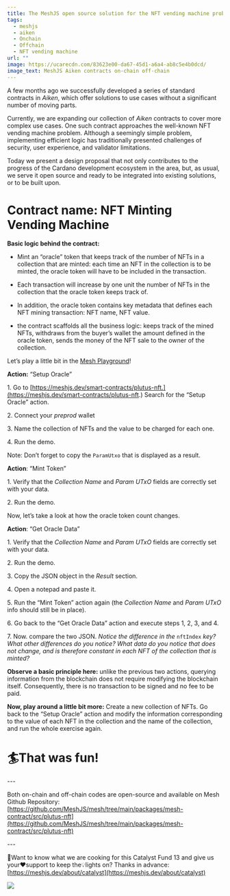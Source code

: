 ```yaml
---
title: The MeshJS open source solution for the NFT vending machine problem
tags:
  - meshjs
  - aiken
  - Onchain
  - Offchain
  - NFT vending machine
url: ""
image: https://ucarecdn.com/83623e00-da67-45d1-a6a4-ab8c5e4b0dcd/
image_text: MeshJS Aiken contracts on-chain off-chain
---
```


A few months ago we successfully developed a series of standard contracts in _Aiken_, which offer solutions to use cases without a significant number of moving parts.

Currently, we are expanding our collection of _Aiken_ contracts to cover more complex use cases. One such contract approaches the well-known NFT vending machine problem. Although a seemingly simple problem, implementing efficient logic has traditionally presented challenges of security, user experience, and validator limitations.

Today we present a design proposal that not only contributes to the progress of the Cardano development ecosystem in the area, but, as usual, we serve it open source and ready to be integrated into existing solutions, or to be built upon.

# **Contract name: NFT Minting Vending Machine**

**Basic logic behind the contract:**

*   Mint an “oracle” token that keeps track of the number of NFTs in a collection that are minted: each time an NFT in the collection is to be minted, the oracle token will have to be included in the transaction.
    
*   Each transaction will increase by one unit the number of NFTs in the collection that the oracle token keeps track of.
    
*   In addition, the oracle token contains key metadata that defines each NFT mining transaction: NFT name, NFT value.
    
*   the contract scaffolds all the business logic: keeps track of the mined NFTs, withdraws from the buyer’s wallet the amount defined in the oracle token, sends the money of the NFT sale to the owner of the collection.
    

Let’s play a little bit in the [Mesh Playground](https://meshjs.dev/)!

**Action:** “Setup Oracle”

1\. Go to [https://meshjs.dev/smart-contracts/plutus-nft.](https://meshjs.dev/smart-contracts/plutus-nft.) Search for the “Setup Oracle” action.

2\. Connect your _preprod_ wallet

3\. Name the collection of NFTs and the value to be charged for each one.

4\. Run the demo.

Note: Don’t forget to copy the `ParamUtxo` that is displayed as a result.

**Action**: “Mint Token”

1\. Verify that the _Collection Name_ and _Param UTxO_ fields are correctly set with your data.

2\. Run the demo.

Now, let’s take a look at how the oracle token count changes.

**Action**: “Get Oracle Data”

1\. Verify that the _Collection Name_ and _Param UTxO_ fields are correctly set with your data.

2\. Run the demo.

3\. Copy the JSON object in the _Result_ section.

4\. Open a notepad and paste it.

5\. Run the “Mint Token” action again (the _Collection Name_ and _Param UTxO_ info should still be in place).

6\. Go back to the “Get Oracle Data” action and execute steps 1, 2, 3, and 4.

7\. Now. compare the two JSON. _Notice the difference in the_ `nftIndex` _key? What other differences do you notice? What data do you notice that does not change, and is therefore constant in each NFT of the collection that is minted?_

**Observe a basic principle here:** unlike the previous two actions, querying information from the blockchain does not require modifying the blockchain itself. Consequently, there is no transaction to be signed and no fee to be paid.

**Now, play around a little bit more:** Create a new collection of NFTs. Go back to the “Setup Oracle” action and modify the information corresponding to the value of each NFT in the collection and the name of the collection, and run the whole exercise again.

# **🏄That was fun!**

\---

Both on-chain and off-chain codes are open-source and available on Mesh Github Repository: [https://github.com/MeshJS/mesh/tree/main/packages/mesh-contract/src/plutus-nft](https://github.com/MeshJS/mesh/tree/main/packages/mesh-contract/src/plutus-nft)

\---

🍳Want to know what we are cooking for this Catalyst Fund 13 and give us your❤️support to keep the💡lights on? Thanks in advance: [https://meshjs.dev/about/catalyst](https://meshjs.dev/about/catalyst)

  
![](https://ucarecdn.com/4cfc099c-76a0-4812-8671-ca1e27dc47c4/)
